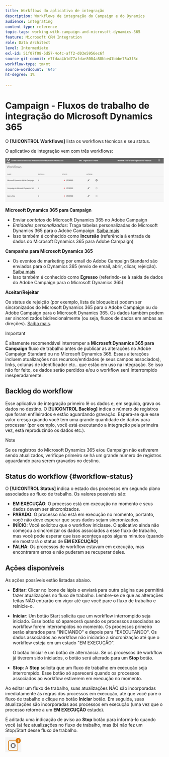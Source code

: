 ```yaml
---
title: Workflows do aplicativo de integração
description: Workflows de integração do Campaign e do Dynamics
audience: integrating
content-type: reference
topic-tags: working-with-campaign-and-microsoft-dynamics-365
feature: Microsoft CRM Integration
role: Data Architect
level: Intermediate
exl-id: 51f07f08-5d57-4c4c-aff2-d03e5956ec6f
source-git-commit: e7fdaa4b1d77afdae8004a88bbe41bbbe75a3f3c
workflow-type: tm+mt
source-wordcount: '645'
ht-degree: 1%

---
```


# Campaign - Fluxos de trabalho de integração do Microsoft Dynamics 365

O **[!UICONTROL Workflows]** lista os workflows técnicos e seu status.

O aplicativo de integração vem com três workflows:

![](assets/do-not-localize/d365-to-acs-ui-page-workflows.png)

**Microsoft Dynamics 365 para Campaign**
* Enviar *contatos* do Microsoft Dynamics 365 no Adobe Campaign
* *Entidades personalizadas*: Traga tabelas personalizadas do Microsoft Dynamics 365 para o Adobe Campaign. [Saiba mais](../../integrating/using/d365-acs-using-the-integration.md#data-flows)
* Isso também é conhecido como **Incursão** (referência à entrada de dados do Microsoft Dynamics 365 para Adobe Campaign)

**Campanha para Microsoft Dynamics 365**
* Os eventos de marketing por email do Adobe Campaign Standard são enviados para o Dynamics 365 (envio de email, abrir, clicar, rejeição). [Saiba mais](../../integrating/using/d365-acs-using-the-integration.md#email-marketing-event-flow)
* Isso também é conhecido como **Egresso** (referindo-se à saída de dados do Adobe Campaign para o Microsoft Dynamics 365)

**Aceitar/Rejeitar**

Os status de rejeição (por exemplo, lista de bloqueios) podem ser sincronizados do Microsoft Dynamics 365 para o Adobe Campaign ou do Adobe Campaign para o Microsoft Dynamics 365. Os dados também podem ser sincronizados bidirecionalmente (ou seja, fluxos de dados em ambas as direções). [Saiba mais](../../integrating/using/d365-acs-self-service-app-data-sync.md#opt-in-out-wf).

>[!IMPORTANT]
>
>É altamente recomendável interromper a **Microsoft Dynamics 365 para Campaign** fluxo de trabalho antes de publicar as alterações no Adobe Campaign Standard ou no Microsoft Dynamics 365. Essas alterações incluem atualizações nos recursos/entidades (e seus campos associados), links, colunas de identificador etc.. que estão em uso na integração. Se isso não for feito, os dados serão perdidos e/ou o workflow será interrompido inesperadamente.

## Backlog do workflow

Esse aplicativo de integração primeiro lê os dados e, em seguida, grava os dados no destino. O **[!UICONTROL Backlog]** indica o número de registros que foram enfileirados e estão aguardando gravação. Espera-se que esse valor cresça quando você tem uma grande quantidade de dados para processar (por exemplo, você está executando a integração pela primeira vez, está reproduzindo os dados etc.).

>[!NOTE]
>Se os registros do Microsoft Dynamics 365 e/ou Campaign não estiverem sendo atualizados, verifique primeiro se há um grande número de registros aguardando para serem gravados no destino.

## Status do workflow {#workflow-status}

O **[!UICONTROL Status]** indica o estado dos processos em segundo plano associados ao fluxo de trabalho. Os valores possíveis são:

* **EM EXECUÇÃO**: O processo está em execução no momento e seus dados devem ser sincronizados.
* **PARADO**: O processo não está em execução no momento, portanto, você não deve esperar que seus dados sejam sincronizados.
* **INÍCIO**: Você solicitou que o workflow iniciasse. O aplicativo ainda não começou a sincronizar os dados associados a esse fluxo de trabalho, mas você pode esperar que isso aconteça após alguns minutos (quando ele mostrará o status de **EM EXECUÇÃO**)
* **FALHA**: Os processos de workflow estavam em execução, mas encontraram erros e não puderam se recuperar deles.

## Ações disponíveis

As ações possíveis estão listadas abaixo.

* **Editar**: Clicar no ícone de lápis o enviará para outra página que permitirá fazer atualizações no fluxo de trabalho. Lembre-se de que as alterações feitas NÃO entrarão em vigor até que você pare o fluxo de trabalho e reinicie-o.

* **Iniciar**: Um botão Start solicita que um workflow interrompido seja iniciado. Esse botão só aparecerá quando os processos associados ao workflow forem interrompidos no momento. Os processos primeiro serão alterados para &quot;INICIANDO&quot; e depois para &quot;EXECUTANDO&quot;. Os dados associados ao workflow não iniciarão a sincronização até que o workflow esteja em um estado &quot;EM EXECUÇÃO&quot;.

   O botão Iniciar é um botão de alternância. Se os processos de workflow já tiverem sido iniciados, o botão será alterado para um **Stop** botão.

* **Stop**: A **Stop** solicita que um fluxo de trabalho em execução seja interrompido. Esse botão só aparecerá quando os processos associados ao workflow estiverem em execução no momento.

Ao editar um fluxo de trabalho, suas atualizações NÃO são incorporadas imediatamente às regras dos processos em execução, até que você pare o fluxo de trabalho e clique no botão **Iniciar** botão. Em seguida, suas atualizações são incorporadas aos processos em execução (uma vez que o processo retorne a um **EM EXECUÇÃO** estado).

É aditada uma indicação de aviso ao **Stop** botão para informá-lo quando você (a) fez atualizações no fluxo de trabalho, mas (b) não fez um Stop/Start desse fluxo de trabalho.

![](assets/do-not-localize/d365-to-acs-icon-stop-with-changes.png)
